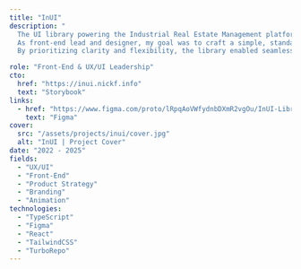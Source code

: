 ```yaml
---
title: "InUI"
description: "
  The UI library powering the Industrial Real Estate Management platform.[br]
  As front-end lead and designer, my goal was to craft a simple, standards-based component API that feels as intuitive as native HTML.[br]
  By prioritizing clarity and flexibility, the library enabled seamless integration, fast development, and a consistent user experience across the entire project."

role: "Front-End & UX/UI Leadership"
cto:
  href: "https://inui.nickf.info"
  text: "Storybook"
links:
  - href: "https://www.figma.com/proto/lRpqAoVWfydnbDXmR2vgOu/InUI-Library?page-id=0%3A1&node-id=5-2&p=f&viewport=240%2C440%2C0.08&t=NJjP6ViAJlQ1E5CN-1&scaling=scale-down-width&content-scaling=fixed&starting-point-node-id=5%3A2&show-proto-sidebar=1"
    text: "Figma"
cover:
  src: "/assets/projects/inui/cover.jpg"
  alt: "InUI | Project Cover"
date: "2022 - 2025"
fields:
  - "UX/UI"
  - "Front-End"
  - "Product Strategy"
  - "Branding"
  - "Animation"
technologies:
  - "TypeScript"
  - "Figma"
  - "React"
  - "TailwindCSS"
  - "TurboRepo"
---
```

